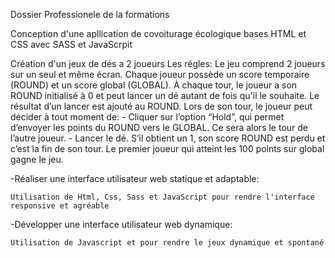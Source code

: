 Dossier Professionele de la formations

Conception d'une apllication de covoiturage écologique
bases HTML et CSS avec SASS et JavaScrpit

Création d'un jeux de dés a 2 joueurs
Les régles:
Le jeu comprend 2 joueurs sur un seul et même écran.
Chaque joueur possède un score temporaire (ROUND) et un score global (GLOBAL).
À chaque tour, le joueur a son ROUND initialisé à 0 et peut lancer un dé autant de fois qu'il le souhaite. Le
résultat d’un lancer est ajouté au ROUND.
Lors de son tour, le joueur peut décider à tout moment de: - Cliquer sur l’option “Hold”, qui permet d’envoyer les points du ROUND vers le GLOBAL. Ce sera alors le
tour de l’autre joueur. - Lancer le dé. S’il obtient un 1, son score ROUND est perdu et c’est la fin de son tour.
Le premier joueur qui atteint les 100 points sur global gagne le jeu.

-Réaliser une interface utilisateur web statique et adaptable:

    Utilisation de Html, Css, Sass et JavaScript pour rendre l'interface responsive et agréable

-Développer une interface utilisateur web dynamique:

    Utilisation de Javascript et pour rendre le jeux dynamique et spontané
